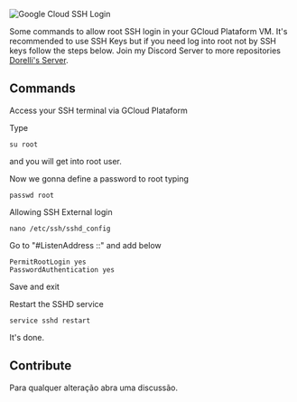 ![Google Cloud SSH Login](https://i.imgur.com/SqHsYll.png)

Some commands to allow root SSH login in your GCloud Plataform VM. It's recommended to use SSH Keys but if you need log into root not by SSH keys follow the steps below. Join my Discord Server to more repositories [Dorelli's Server](https://discord.gg/jXhRKPxAuM).

## Commands

Access your SSH terminal via GCloud Plataform

Type
```
su root
```
and you will get into root user.

Now we gonna define a password to root typing
```
passwd root
```

Allowing SSH External login
```
nano /etc/ssh/sshd_config
```

Go to "#ListenAddress ::" and add below
```
PermitRootLogin yes
PasswordAuthentication yes
```
Save and exit

Restart the SSHD service
```
service sshd restart
```
It's done.

## Contribute
Para qualquer alteração abra uma discussão.
